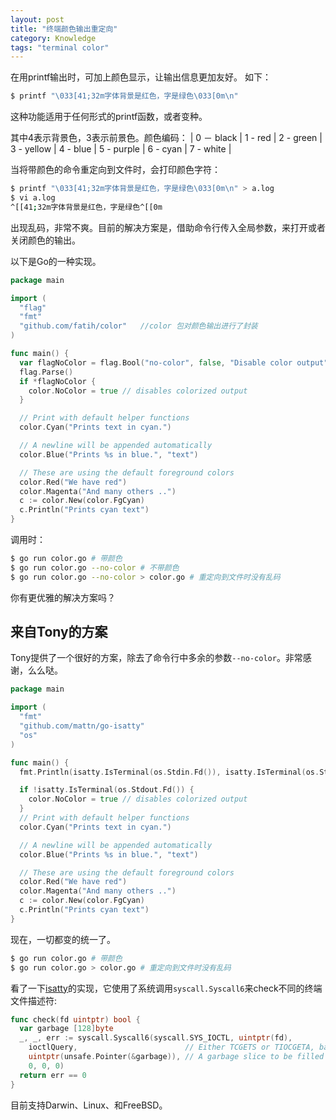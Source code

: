 ```yaml
---
layout: post
title: "终端颜色输出重定向"
category: Knowledge
tags: "terminal color"
---
```


在用printf输出时，可加上颜色显示，让输出信息更加友好。
如下：

```sh
$ printf "\033[41;32m字体背景是红色，字是绿色\033[0m\n"
```
这种功能适用于任何形式的printf函数，或者变种。

其中4表示背景色，3表示前景色。颜色编码：
| 0 － black | 1 - red | 2 - green | 3 - yellow | 4 - blue | 5 - purple | 6 - cyan | 7 - white |

<!-- more -->

当将带颜色的命令重定向到文件时，会打印颜色字符：

```sh
$ printf "\033[41;32m字体背景是红色，字是绿色\033[0m\n" > a.log
$ vi a.log
^[[41;32m字体背景是红色，字是绿色^[[0m
```

出现乱码，非常不爽。目前的解决方案是，借助命令行传入全局参数，来打开或者关闭颜色的输出。

以下是Go的一种实现。

```go
package main

import (
  "flag"
  "fmt"
  "github.com/fatih/color"   //color 包对颜色输出进行了封装
)

func main() {
  var flagNoColor = flag.Bool("no-color", false, "Disable color output")
  flag.Parse()
  if *flagNoColor {
    color.NoColor = true // disables colorized output
  }

  // Print with default helper functions
  color.Cyan("Prints text in cyan.")

  // A newline will be appended automatically
  color.Blue("Prints %s in blue.", "text")

  // These are using the default foreground colors
  color.Red("We have red")
  color.Magenta("And many others ..")
  c := color.New(color.FgCyan)
  c.Println("Prints cyan text")
}
```

调用时：

```sh
$ go run color.go # 带颜色
$ go run color.go --no-color # 不带颜色
$ go run color.go --no-color > color.go # 重定向到文件时没有乱码
```

你有更优雅的解决方案吗？

来自Tony的方案
------------

Tony提供了一个很好的方案，除去了命令行中多余的参数`--no-color`。非常感谢，么么哒。

```go
package main

import (
  "fmt"
  "github.com/mattn/go-isatty"
  "os"
)

func main() {
  fmt.Println(isatty.IsTerminal(os.Stdin.Fd()), isatty.IsTerminal(os.Stdout.Fd()))

  if !isatty.IsTerminal(os.Stdout.Fd()) {
    color.NoColor = true // disables colorized output
  }
  // Print with default helper functions
  color.Cyan("Prints text in cyan.")

  // A newline will be appended automatically
  color.Blue("Prints %s in blue.", "text")

  // These are using the default foreground colors
  color.Red("We have red")
  color.Magenta("And many others ..")
  c := color.New(color.FgCyan)
  c.Println("Prints cyan text")
}
```

现在，一切都变的统一了。

```sh
$ go run color.go # 带颜色
$ go run color.go > color.go # 重定向到文件时没有乱码
```

看了一下[isatty](https://github.com/robertkrimen/isatty)的实现，它使用了系统调用`syscall.Syscall6`来check不同的终端文件描述符:

```go
func check(fd uintptr) bool {
  var garbage [128]byte
  _, _, err := syscall.Syscall6(syscall.SYS_IOCTL, uintptr(fd),
    ioctlQuery,                        // Either TCGETS or TIOCGETA, basically request the termios struct
    uintptr(unsafe.Pointer(&garbage)), // A garbage slice to be filled with termios data
    0, 0, 0)
  return err == 0
}
```
目前支持Darwin、Linux、和FreeBSD。
